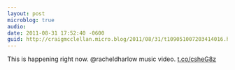 ```yaml
---
layout: post
microblog: true
audio: 
date: 2011-08-31 17:52:40 -0600
guid: http://craigmcclellan.micro.blog/2011/08/31/t109051007203414016.html
---
```

This is happening right now. @racheldharlow music video.  [t.co/csheG8z](http://t.co/csheG8z)
